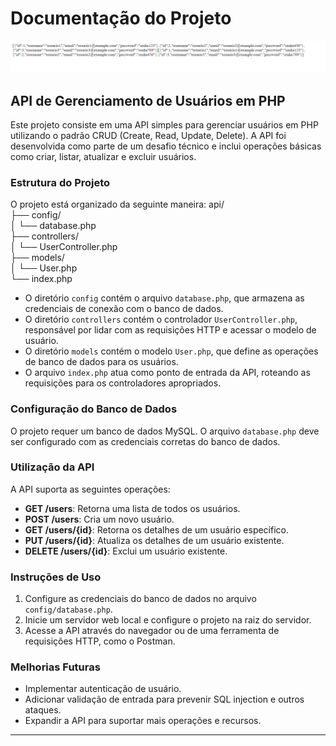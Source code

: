 # Documentação do Projeto
![image](/assents/img.png)

## API de Gerenciamento de Usuários em PHP

Este projeto consiste em uma API simples para gerenciar usuários em PHP utilizando o padrão CRUD (Create, Read, Update, Delete). A API foi desenvolvida como parte de um desafio técnico e inclui operações básicas como criar, listar, atualizar e excluir usuários.

### Estrutura do Projeto

O projeto está organizado da seguinte maneira:
api/ <br>
├── config/ <br>
│ └── database.php <br>
├── controllers/ <br>
│ └── UserController.php <br>
├── models/ <br>
│ └── User.php <br>
└── index.php <br>


- O diretório `config` contém o arquivo `database.php`, que armazena as credenciais de conexão com o banco de dados.
- O diretório `controllers` contém o controlador `UserController.php`, responsável por lidar com as requisições HTTP e acessar o modelo de usuário.
- O diretório `models` contém o modelo `User.php`, que define as operações de banco de dados para os usuários.
- O arquivo `index.php` atua como ponto de entrada da API, roteando as requisições para os controladores apropriados.

### Configuração do Banco de Dados

O projeto requer um banco de dados MySQL. O arquivo `database.php` deve ser configurado com as credenciais corretas do banco de dados.

### Utilização da API

A API suporta as seguintes operações:

- **GET /users**: Retorna uma lista de todos os usuários.
- **POST /users**: Cria um novo usuário.
- **GET /users/{id}**: Retorna os detalhes de um usuário específico.
- **PUT /users/{id}**: Atualiza os detalhes de um usuário existente.
- **DELETE /users/{id}**: Exclui um usuário existente.

### Instruções de Uso

1. Configure as credenciais do banco de dados no arquivo `config/database.php`.
2. Inicie um servidor web local e configure o projeto na raiz do servidor.
3. Acesse a API através do navegador ou de uma ferramenta de requisições HTTP, como o Postman.

### Melhorias Futuras

- Implementar autenticação de usuário.
- Adicionar validação de entrada para prevenir SQL injection e outros ataques.
- Expandir a API para suportar mais operações e recursos.

---




